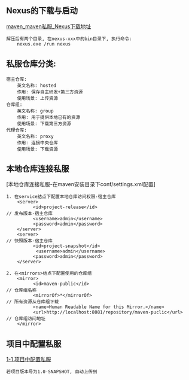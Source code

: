 ## Nexus的下载与启动
[maven_maven私服_Nexus下载地址](http://help.sonatype.com/repomanager3/download)
    
    解压后有两个目录, 在nexus-xxx中的bin目录下, 执行命令:
        nexus.exe /run nexus
        
## 私服仓库分类:
    宿主仓库: 
        英文名称: hosted  
        作用: 保存自主研发+第三方资源 
        使用场景: 上传资源
    仓库组:
        英文名称: group
        作用: 用于提供本地已有的资源
        使用场景: 下载第三方资源
    代理仓库:
        英文名称: proxy
        作用: 连接中央仓库
        使用场景: 下载资源

## 本地仓库连接私服
[本地仓库连接私服-在maven安装目录下conf/settings.xml配置]

    1. 在service结点下配置本地仓库访问权限-宿主仓库
        <server>
              <id>project-release</id>                                      // 发布版本-宿主仓库
              <username>admin</username>
              <password>admin</password>
        </server>
        <server>                                                            // 快照版本-宿主仓库
              <id>project-snapshot</id>
               <username>admin</username>
              <password>admin</password>
        </server>

    2. 在<mirrors>结点下配置使用的仓库组
        <mirror>                                                
              <id>maven-public</id>                                         // 仓库组名称
              <mirrorOf>*</mirrorOf>                                        // 所有资源从仓库组下载
              <name>Human Readable Name for this Mirror.</name>
              <url>http://localhost:8081/repository/maven-puclic</url>      // 仓库组访问地址
        </mirror>
## 项目中配置私服
[1-1 项目中配置私服](../pom.xml)
    
    若项目版本号为1.0-SNAPSHOT, 自动上传到
